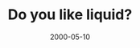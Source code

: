 ---
layout: base.njk
title : 'Do you like liquid?' 
view_title : 'Do you like liquid?' 
year : '2000' 
date : '2000-05-10' 
img_file : '/drawing/doyoulike.png' 
html_file : 'doyoulike' 
next_html : 'iwantedto.html' 
year_order : '292' 
permalink : "title/{{html_file}}.html"
---